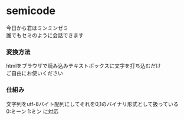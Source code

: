 # semicode
今日から君はミンミンゼミ  
誰でもセミのように会話できます

### 変換方法
htmlをブラウザで読み込みテキストボックスに文字を打ち込むだけ  
ご自由にお使いください

### 仕組み
文字列をutf-8バイト配列にしてそれを0,1のバイナリ形式として扱っている  
0:ミーン 1:ミン に対応
